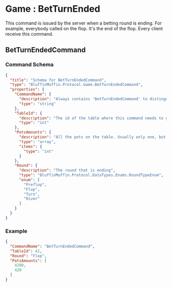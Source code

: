 # Game : BetTurnEnded

This command is issued by the server when a betting round is ending. For example, everybody called on the flop. It's the end of the flop. Every client receive this command.

## BetTurnEndedCommand

### Command Schema

```json
{
  "title": "Schema for BetTurnEndedCommand",
  "type": "BluffinMuffin.Protocol.Game.BetTurnEndedCommand",
  "properties": {
    "CommandName": {
      "description": "Always contains 'BetTurnEndedCommand' to distinguish the command from others.",
      "type": "string"
    },
    "TableId": {
      "description": "The id of the table where this command needs to go",
      "type": "int"
    },
    "PotsAmounts": {
      "description": "All the pots on the table. Usually only one, but can have more if some players are all-in.",
      "type": "array",
      "items": {
        "type": "int"
      }
    },
    "Round": {
      "description": "The round that is ending",
      "type": "BluffinMuffin.Protocol.DataTypes.Enums.RoundTypeEnum",
      "enum": [
        "Preflop",
        "Flop",
        "Turn",
        "River"
      ]
    }
  }
}
```

### Example

```json
{
  "CommandName": "BetTurnEndedCommand",
  "TableId": 42,
  "Round": "Flop",
  "PotsAmounts": [
    4200,
    420
  ]
}
```

